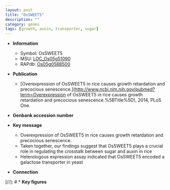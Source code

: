 ```yaml
---
layout: post
title: "OsSWEET5"
description: ""
category: genes
tags: [growth, auxin, transporter, sugar]
---
```


* **Information**  
    + Symbol: OsSWEET5  
    + MSU: [LOC_Os05g51090](http://rice.uga.edu/cgi-bin/ORF_infopage.cgi?orf=LOC_Os05g51090)  
    + RAPdb: [Os05g0588500](https://rapdb.dna.affrc.go.jp/locus/?name=Os05g0588500)  

* **Publication**  
    + [Overexpression of OsSWEET5 in rice causes growth retardation and precocious senescence.](http://www.ncbi.nlm.nih.gov/pubmed?term=Overexpression of OsSWEET5 in rice causes growth retardation and precocious senescence.%5BTitle%5D), 2014, PLoS One.

* **Genbank accession number**  

* **Key message**  
    + Overexpression of OsSWEET5 in rice causes growth retardation and precocious senescence.
    + Taken together, our findings suggest that OsSWEET5 plays a crucial role in regulating the crosstalk between sugar and auxin in rice
    + Heterologous expression assay indicated that OsSWEET5 encoded a galactose transporter in yeast

* **Connection**  

[//]: # * **Key figures**  



